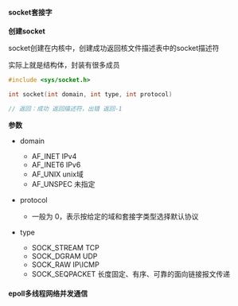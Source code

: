 #### socket套接字

**创建socket**

socket创建在内核中，创建成功返回核文件描述表中的socket描述符

实际上就是结构体，封装有很多成员

```c
#include <sys/socket.h>

int socket(int domain, int type, int protocol)

// 返回：成功 返回描述符，出错 返回-1
```

**参数**

* domain
  - AF_INET     IPv4
  - AF_INET6   IPv6
  - AF_UNIX     unix域
  - AF_UNSPEC 未指定

* protocol
  * 一般为 0，表示按给定的域和套接字类型选择默认协议

* type
  * SOCK_STREAM 	 TCP
  * SOCK_DGRAM  	 UDP
  * SOCK_RAW                IP\ICMP
  * SOCK_SEQPACKET   长度固定、有序、可靠的面向链接报文传递

#### epoll多线程网络并发通信

